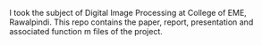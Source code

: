 I took the subject of Digital Image Processing at College of EME, Rawalpindi. This repo contains the paper, report, presentation and associated function m files of the project.
